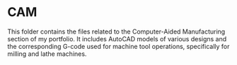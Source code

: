 # CAM
This folder contains the files related to the Computer-Aided Manufacturing section of my portfolio. It includes AutoCAD models of various designs and the corresponding G-code used for machine tool operations, specifically for milling and lathe machines.
